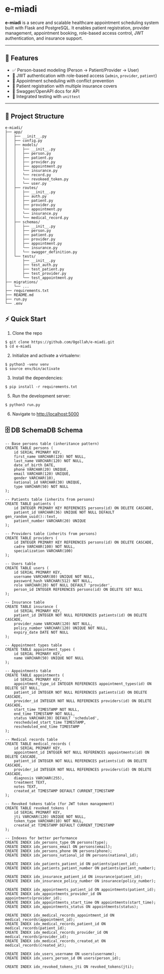 # e-miadi

**e-miadi** is a secure and scalable healthcare appointment scheduling system built with Flask and PostgreSQL. It enables patient registration, provider management, appointment booking, role-based access control, JWT authentication, and insurance support.

---

## 🚀 Features

- ✅ Person-based modeling (Person → Patient/Provider → User)
- 🔐 JWT authentication with role-based access (`admin`, `provider`, `patient`)
- 📅 Appointment scheduling with conflict prevention
- 🏥 Patient registration with multiple insurance covers
- 📄 Swagger/OpenAPI docs for API
- 🧪 Integrated testing with `unittest`

---

## 📁 Project Structure

```
e-miadi/
├── app/
│   ├── __init__.py
│   ├── config.py
│   ├── models/
│   │   ├── __init__.py
│   │   ├── person.py
│   │   ├── patient.py
│   │   ├── provider.py
│   │   ├── appointment.py
│   │   └── insurance.py
│   │   └── record.py
│   │   └── revokeed_token.py
│   │   └── user.py
│   ├── routes/
│   │   ├── __init__.py
│   │   ├── auth.py
│   │   ├── patient.py
│   │   ├── provider.py
│   │   └── appointment.py
│   │   └── insurance.py
│   │   └── medical_record.py
│   ├── schemas/
│   │   ├── __init__.py
│   │   ├── person.py
│   │   ├── patient.py
│   │   ├── provider.py
│   │   ├── appointment.py
│   │   └── insurance.py
│   │   └── swagger_definition.py
│   └── tests/
│       ├── __init__.py
│       ├── test_auth.py
│       ├── test_patient.py
│       ├── test_provider.py
│       └── test_appointment.py
├── migrations/
│   └── ...
├── requirements.txt
├── README.md
├── run.py
└── .env
```

## ⚡ Quick Start

1. Clone the repo

```
$ git clone https://github.com/Ogollah/e-miadi.git
$ cd e-miadi
```

2. Initialize and activate a virtualenv:

```
$ python3 -venv venv
$ source env/bin/activate
```

3. Install the dependencies:

```
$ pip install -r requirements.txt
```

5. Run the development server:

```
$ python3 run.py
```

6. Navigate to [http://localhost:5000](http://localhost:5000)

## 🗄️ DB SchemaDB Schema

```
-- Base persons table (inheritance pattern)
CREATE TABLE persons (
    id SERIAL PRIMARY KEY,
    first_name VARCHAR(120) NOT NULL,
    last_name VARCHAR(120) NOT NULL,
    date_of_birth DATE,
    phone VARCHAR(20) UNIQUE,
    email VARCHAR(120) UNIQUE,
    gender VARCHAR(10),
    national_id VARCHAR(30) UNIQUE,
    type VARCHAR(50) NOT NULL
);

-- Patients table (inherits from persons)
CREATE TABLE patients (
    id INTEGER PRIMARY KEY REFERENCES persons(id) ON DELETE CASCADE,
    patient_id VARCHAR(36) UNIQUE NOT NULL DEFAULT gen_random_uuid()::text,
    patient_number VARCHAR(20) UNIQUE
);

-- Providers table (inherits from persons)
CREATE TABLE providers (
    id INTEGER PRIMARY KEY REFERENCES persons(id) ON DELETE CASCADE,
    cadre VARCHAR(100) NOT NULL,
    specialization VARCHAR(100)
);

-- Users table
CREATE TABLE users (
    id SERIAL PRIMARY KEY,
    username VARCHAR(80) UNIQUE NOT NULL,
    password_hash VARCHAR(512) NOT NULL,
    role VARCHAR(20) NOT NULL DEFAULT 'provider',
    person_id INTEGER REFERENCES persons(id) ON DELETE SET NULL
);

-- Insurance table
CREATE TABLE insurance (
    id SERIAL PRIMARY KEY,
    patient_id INTEGER NOT NULL REFERENCES patients(id) ON DELETE CASCADE,
    provider_name VARCHAR(120) NOT NULL,
    policy_number VARCHAR(120) UNIQUE NOT NULL,
    expiry_date DATE NOT NULL
);

-- Appointment types table
CREATE TABLE appointment_types (
    id SERIAL PRIMARY KEY,
    name VARCHAR(50) UNIQUE NOT NULL
);

-- Appointments table
CREATE TABLE appointments (
    id SERIAL PRIMARY KEY,
    appointment_type_id INTEGER REFERENCES appointment_types(id) ON DELETE SET NULL,
    patient_id INTEGER NOT NULL REFERENCES patients(id) ON DELETE CASCADE,
    provider_id INTEGER NOT NULL REFERENCES providers(id) ON DELETE CASCADE,
    start_time TIMESTAMP NOT NULL,
    end_time TIMESTAMP NOT NULL,
    status VARCHAR(30) DEFAULT 'scheduled',
    rescheduled_start_time TIMESTAMP,
    rescheduled_end_time TIMESTAMP
);

-- Medical records table
CREATE TABLE medical_records (
    id SERIAL PRIMARY KEY,
    appointment_id INTEGER NOT NULL REFERENCES appointments(id) ON DELETE CASCADE,
    patient_id INTEGER NOT NULL REFERENCES patients(id) ON DELETE CASCADE,
    provider_id INTEGER NOT NULL REFERENCES providers(id) ON DELETE CASCADE,
    diagnosis VARCHAR(255),
    treatment TEXT,
    notes TEXT,
    created_at TIMESTAMP DEFAULT CURRENT_TIMESTAMP
);

-- Revoked tokens table (for JWT token management)
CREATE TABLE revoked_tokens (
    id SERIAL PRIMARY KEY,
    jti VARCHAR(120) UNIQUE NOT NULL,
    token_type VARCHAR(10) NOT NULL,
    created_at TIMESTAMP DEFAULT CURRENT_TIMESTAMP
);

-- Indexes for better performance
CREATE INDEX idx_persons_type ON persons(type);
CREATE INDEX idx_persons_email ON persons(email);
CREATE INDEX idx_persons_phone ON persons(phone);
CREATE INDEX idx_persons_national_id ON persons(national_id);

CREATE INDEX idx_patients_patient_id ON patients(patient_id);
CREATE INDEX idx_patients_patient_number ON patients(patient_number);

CREATE INDEX idx_insurance_patient_id ON insurance(patient_id);
CREATE INDEX idx_insurance_policy_number ON insurance(policy_number);

CREATE INDEX idx_appointments_patient_id ON appointments(patient_id);
CREATE INDEX idx_appointments_provider_id ON appointments(provider_id);
CREATE INDEX idx_appointments_start_time ON appointments(start_time);
CREATE INDEX idx_appointments_status ON appointments(status);

CREATE INDEX idx_medical_records_appointment_id ON medical_records(appointment_id);
CREATE INDEX idx_medical_records_patient_id ON medical_records(patient_id);
CREATE INDEX idx_medical_records_provider_id ON medical_records(provider_id);
CREATE INDEX idx_medical_records_created_at ON medical_records(created_at);

CREATE INDEX idx_users_username ON users(username);
CREATE INDEX idx_users_person_id ON users(person_id);

CREATE INDEX idx_revoked_tokens_jti ON revoked_tokens(jti);
```
